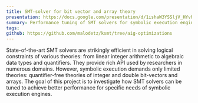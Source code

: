 ```yaml
---
title: SMT-solver for bit vector and array theory
presentation: https://docs.google.com/presentation/d/1ishaW3YSSljV_HYvhdbcuZ3HZQZZmZTw/edit#slide=id.p1
summary: Performance tuning of SMT solvers for symbolic execution engines.
tags:
github: https://github.com/malodetz/ksmt/tree/aig-optimizations
---
```

State-of-the-art SMT solvers are strikingly efficient in solving logical constraints of various theories: from linear integer arithmetic to algebraic data types and quantifiers. They provide rich API used by researchers in numerous domains. However, symbolic execution demands only limited theories: quantifier-free theories of integer and double bit-vectors and arrays. The goal of this project is to investigate how SMT solvers can be tuned to achieve better performance for specific needs of symbolic execution engines.

